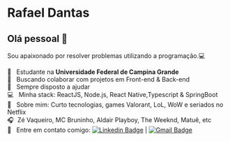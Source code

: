 <!--
**Rafaeldsa/Rafaeldsa** is a ✨ _special_ ✨ repository because its `README.md` (this file) appears on your GitHub profile.

Here are some ideas to get you started:

- 🔭 I’m currently working on ...
- 🌱 I’m currently learning ...
- 👯 I’m looking to collaborate on ...
- 🤔 I’m looking for help with ...
- 💬 Ask me about ...
- 📫 How to reach me: ...
- 😄 Pronouns: ...
- ⚡ Fun fact: ...
-->
<!--
<img width="257x320" src="https://scontent.fcpv4-1.fna.fbcdn.net/v/t1.0-9/s960x960/84208556_2751838064930716_5477743333029707776_o.jpg?_nc_cat=111&_nc_sid=dd7718&_nc_ohc=sB6Wi8RDrEYAX_28dCs&_nc_ht=scontent.fcpv4-1.fna&_nc_tp=7&oh=023c43e101d1366c2b6753f722a4a51e&oe=5F4FEC12">
-->

# Rafael Dantas

## Olá pessoal 👋
Sou apaixonado por resolver problemas utilizando a programação.:computer:

 :notebook:  &nbsp; Estudante na **Universidade Federal de Campina Grande**
 <br/> :purple_heart: &nbsp; Buscando colaborar com projetos em Front-end & Back-end
 <br/> :battery: &nbsp; Sempre disposto a ajudar
 <br/> :computer: &nbsp; Minha stack: ReactJS, Node.js, React Native,Typescript & SpringBoot
 <br/> 💬  &nbsp; Sobre mim: Curto tecnologias, games Valorant, LoL, WoW e seriados no Netflix
 <br/> :headphones:  &nbsp;Zé Vaqueiro, MC Bruninho, Aldair Playboy, The Weeknd, Matuê, etc
 <br/> :email: &nbsp; Entre em contato comigo: [![Linkedin Badge](https://img.shields.io/badge/-RafaelDantas-blue?style=flat-square&logo=Linkedin&logoColor=white&link=https://www.linkedin.com/in/rafaeldsa21/)](https://www.linkedin.com/in/rafaeldsa21) 
| 
[![Gmail Badge](https://img.shields.io/badge/-rafaeldantas461@gmail.com-c14438?style=flat-square&logo=Gmail&logoColor=white&link=mailto:rafaeldantas461@gmail.com)](mailto:rafaeldantas461@gmail.com)
